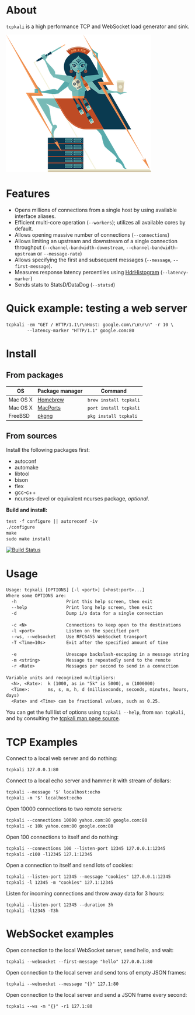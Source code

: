 
# About

`tcpkali` is a high performance TCP and WebSocket load generator and sink.

![tcpkali mascot](doc/images/tcpkali-mascot.png)

# Features

 * Opens millions of connections from a single host by using available interface aliases.
 * Efficient multi-core operation (`--workers`); utilizes all available cores by default.
 * Allows opening massive number of connections (`--connections`)
 * Allows limiting an upstream and downstream of a single connection throughput (`--channel-bandwidth-downstream`, `--channel-bandwidth-upstream` or `--message-rate`)
 * Allows specifying the first and subsequent messages (`--message`, `--first-message`).
 * Measures response latency percentiles using [HdrHistogram](https://github.com/HdrHistogram) (`--latency-marker`)
 * Sends stats to StatsD/DataDog (`--statsd`)

# Quick example: testing a web server

    tcpkali -em "GET / HTTP/1.1\r\nHost: google.com\r\n\r\n" -r 10 \
            --latency-marker "HTTP/1.1" google.com:80

# Install

## From packages

| OS       | Package manager                         | Command                |
| -------- | --------------------------------------- | ---------------------- |
| Mac OS X | [Homebrew](http://brew.sh/)             | `brew install tcpkali` |
| Mac OS X | [MacPorts](https://www.macports.org/)   | `port install tcpkali` |
| FreeBSD  | [pkgng](https://wiki.freebsd.org/pkgng) | `pkg install tcpkali`  |

## From sources

Install the following packages first:

 * autoconf
 * automake
 * libtool
 * bison
 * flex
 * gcc-c++
 * ncurses-devel or equivalent ncurses package, *optional*.

**Build and install:**

    test -f configure || autoreconf -iv
    ./configure
    make
    sudo make install

[![Build Status](https://travis-ci.org/machinezone/tcpkali.svg?branch=master)](https://travis-ci.org/machinezone/tcpkali)

# Usage

    Usage: tcpkali [OPTIONS] [-l <port>] [<host:port>...]
    Where some OPTIONS are:
      -h                   Print this help screen, then exit
      --help               Print long help screen, then exit
      -d                   Dump i/o data for a single connection

      -c <N>               Connections to keep open to the destinations
      -l <port>            Listen on the specified port
      --ws, --websocket    Use RFC6455 WebSocket transport
      -T <Time=10s>        Exit after the specified amount of time

      -e                   Unescape backslash-escaping in a message string
      -m <string>          Message to repeatedly send to the remote
      -r <Rate>            Messages per second to send in a connection

    Variable units and recognized multipliers:
      <N>, <Rate>:  k (1000, as in "5k" is 5000), m (1000000)
      <Time>:       ms, s, m, h, d (milliseconds, seconds, minutes, hours, days)
      <Rate> and <Time> can be fractional values, such as 0.25.

You can get the full list of options using `tcpkali --help`, from
`man tcpkali`, and by consulting the
[tcpkali man page source](doc/tcpkali.man.md).

# TCP Examples

Connect to a local web server and do nothing:

    tcpkali 127.0.0.1:80

Connect to a local echo server and hammer it with stream of dollars:

    tcpkali --message '$' localhost:echo
    tcpkali -m '$' localhost:echo

Open 10000 connections to two remote servers:

    tcpkali --connections 10000 yahoo.com:80 google.com:80
    tcpkali -c 10k yahoo.com:80 google.com:80

Open 100 connections to itself and do nothing:

    tcpkali --connections 100 --listen-port 12345 127.0.0.1:12345
    tcpkali -c100 -l12345 127.1:12345

Open a connection to itself and send lots of cookies:

    tcpkali --listen-port 12345 --message "cookies" 127.0.0.1:12345
    tcpkali -l 12345 -m "cookies" 127.1:12345

Listen for incoming connections and throw away data for 3 hours:

    tcpkali --listen-port 12345 --duration 3h
    tcpkali -l12345 -T3h

# WebSocket examples

Open connection to the local WebSocket server, send hello, and wait:

    tcpkali --websocket --first-message "hello" 127.0.0.1:80

Open connection to the local server and send tons of empty JSON frames:

    tcpkali --websocket --message "{}" 127.1:80

Open connection to the local server and send a JSON frame every second:

    tcpkali --ws -m "{}" -r1 127.1:80

